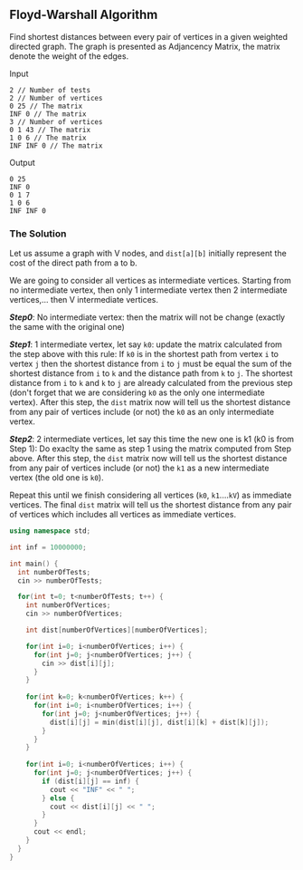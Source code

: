 ## Floyd-Warshall Algorithm

Find shortest distances between every pair of vertices in a given weighted directed graph.
The graph is presented as Adjancency Matrix, the matrix denote the weight of the edges.

Input
```
2 // Number of tests
2 // Number of vertices
0 25 // The matrix
INF 0 // The matrix
3 // Number of vertices
0 1 43 // The matrix
1 0 6 // The matrix
INF INF 0 // The matrix
```

Output
```
0 25
INF 0 
0 1 7
1 0 6
INF INF 0 
```

### The Solution

Let us assume a graph with V nodes, and `dist[a][b]` initially represent 
the cost of the direct path from a to b.

We are going to consider all vertices as intermediate vertices. 
Starting from no intermediate vertex, then only 1 intermediate vertex 
then 2 intermediate vertices,... then V intermediate vertices.

***Step0***: No intermediate vertex: then the matrix will not be change (exactly the same with the original one)

***Step1***: 1 intermediate vertex, let say `k0`: update the matrix calculated from the step above with this rule: 
If `k0` is in the shortest path from vertex `i` to vertex `j` then the shortest distance from `i` to `j` must be equal
the sum of the shortest distance from `i` to `k` and the distance path from `k` to `j`. 
The shortest distance from `i` to `k` and `k` to `j` are already calculated from the previous step (don't forget that
we are considering `k0` as the only one intermediate vertex). After this step, the `dist` matrix now will tell us 
the shortest distance from any pair of vertices include (or not) the `k0` as an only intermediate vertex.

***Step2***: 2 intermediate vertices, let say this time the new one is k1 (k0 is from Step 1): 
Do exaclty the same as step 1 using the matrix computed from Step above. After this step, 
the `dist` matrix now will tell us the shortest distance from any pair of vertices 
include (or not) the `k1` as a new intermediate vertex (the old one is `k0`).

Repeat this until we finish considering all vertices (`k0`, `k1`....`kV`) as immediate vertices. 
The final `dist` matrix will tell us the shortest distance from any pair of vertices 
which includes all vertices as immediate vertices.

```cpp
using namespace std;

int inf = 10000000;

int main() {
  int numberOfTests;
  cin >> numberOfTests;

  for(int t=0; t<numberOfTests; t++) {
    int numberOfVertices;
    cin >> numberOfVertices;

    int dist[numberOfVertices][numberOfVertices];

    for(int i=0; i<numberOfVertices; i++) {
      for(int j=0; j<numberOfVertices; j++) {
        cin >> dist[i][j];
      }
    }
    
    for(int k=0; k<numberOfVertices; k++) {
      for(int i=0; i<numberOfVertices; i++) {
        for(int j=0; j<numberOfVertices; j++) {
          dist[i][j] = min(dist[i][j], dist[i][k] + dist[k][j]);
        }
      }
    }
    
    for(int i=0; i<numberOfVertices; i++) {
      for(int j=0; j<numberOfVertices; j++) {
        if (dist[i][j] == inf) {
          cout << "INF" << " ";
        } else {
          cout << dist[i][j] << " ";
        }
      }
      cout << endl;
    }
  }
}
```
